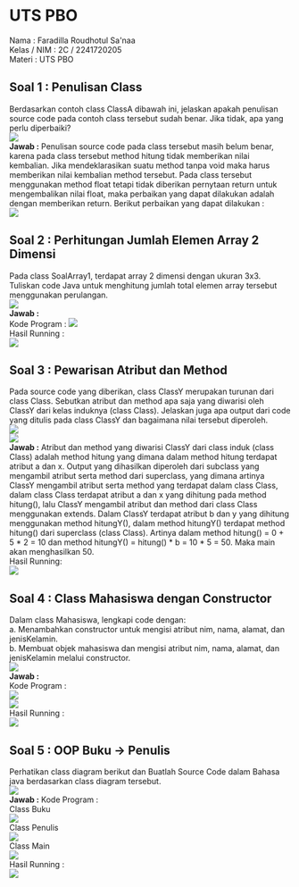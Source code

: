 # UTS PBO 

Nama : Faradilla Roudhotul Sa'naa <br>
Kelas / NIM : 2C / 2241720205 <br>
Materi : UTS PBO 

## Soal 1 : Penulisan Class 
Berdasarkan contoh class ClassA dibawah ini, jelaskan apakah penulisan source code pada contoh class tersebut sudah benar. Jika tidak, apa yang perlu diperbaiki? <br> <img src="img/Soal1.png"> <br>
    **Jawab :** Penulisan source code pada class tersebut masih belum benar, karena pada class tersebut method hitung tidak memberikan nilai kembalian. Jika mendeklarasikan suatu method tanpa void maka harus memberikan nilai kembalian method tersebut. Pada class tersebut menggunakan method float tetapi tidak diberikan pernytaan return untuk mengembalikan nilai float, maka perbaikan yang dapat dilakukan adalah dengan memberikan return. Berikut perbaikan yang dapat dilakukan :  <br> <img src="img/JawabSoal1.png">

## Soal 2 : Perhitungan Jumlah Elemen Array 2 Dimensi 
Pada class SoalArray1, terdapat array 2 dimensi dengan ukuran 3x3. Tuliskan code Java untuk menghitung jumlah total elemen array tersebut menggunakan perulangan. <br> <img src="img/Soal2.png"> <br>
    **Jawab :** <br> Kode Program : <img src="img/KodeProgramSoal2.png"> <br> Hasil Running : <br> <img src="img/OutputSoal2.png">

## Soal 3 : Pewarisan Atribut dan Method 
Pada source code yang diberikan, class ClassY merupakan turunan dari class Class. Sebutkan atribut dan method apa saja yang diwarisi oleh ClassY dari kelas induknya (class Class). Jelaskan juga apa output dari code yang ditulis pada class ClassY dan bagaimana nilai tersebut diperoleh. <br> <img src="img/Soal3.1.png"> <br> <img src="img/Soal3.2.png"> <br>
    **Jawab :** Atribut dan method yang diwarisi ClassY dari class induk (class Class) adalah method hitung yang dimana dalam method hitung terdapat atribut a dan x. Output yang dihasilkan diperoleh dari subclass yang mengambil atribut serta method dari superclass, yang dimana artinya ClassY mengambil atribut serta method yang terdapat dalam class Class, dalam class Class terdapat atribut a dan x yang dihitung pada method hitung(), lalu ClassY mengambil atribut dan method dari class Class menggunakan extends. Dalam ClassY terdapat atribut b dan y yang dihitung menggunakan method hitungY(), dalam method hitungY() terdapat method hitung() dari superclass (class Class). Artinya dalam method hitung() = 0 + 5 * 2 = 10 dan method hitungY() = hitung() * b = 10 * 5 = 50. Maka main akan menghasilkan 50. <br> Hasil Running: <br> <img src="img/OutputSoal3.png">

## Soal 4 : Class Mahasiswa dengan Constructor
Dalam class Mahasiswa, lengkapi code dengan: <br>
a. Menambahkan constructor untuk mengisi atribut nim, nama, alamat, dan jenisKelamin. <br>
b. Membuat objek mahasiswa dan mengisi atribut nim, nama, alamat, dan jenisKelamin melalui constructor. <br> <img src="img/Soal4.png"> <br>
    **Jawab :** <br> Kode Program : <br> <img src="img/KodeProgramSoal4.1.png"> <br> <img src="img/KodeProgramSoal4.2.png"> <br> Hasil Running : <br> <img src="img/OutputSoal4.png">

## Soal 5 : OOP Buku -> Penulis
Perhatikan class diagram berikut dan Buatlah Source Code dalam Bahasa java berdasarkan class diagram tersebut. <br> <img src="img/Soal5.png"> <br>
    **Jawab :** Kode Program : <br> 
    Class Buku <br> <img src="img/KodeProgramSoal5ClassBuku.png"> <br> 
    Class Penulis <br> <img src="img/KodeProgramSoal5ClassPenulis.png"> <br> 
    Class Main <br> <img src="img/KodeProgramSoal5ClassMain.png"> <br>
    Hasil Running : <br> <img src="img/OutputSoal5.png">